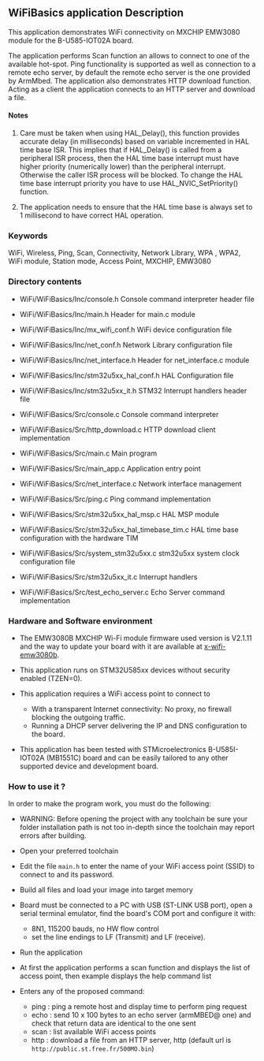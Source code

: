 ## <b>WiFiBasics application Description</b>


This application demonstrates WiFi connectivity on MXCHIP EMW3080 module for the B-U585-IOT02A board.

The application performs Scan function an allows to connect to one of the available hot-spot.
Ping functionality is supported as well as connection to a remote echo server, by default
the remote echo server is the one provided by ArmMbed. The application also demonstrates HTTP
download function. Acting as a client the application connects to an HTTP server and download a file.

#### <b>Notes</b>

 1. Care must be taken when using HAL_Delay(), this function provides accurate delay (in milliseconds)
    based on variable incremented in HAL time base ISR. This implies that if HAL_Delay() is called from
    a peripheral ISR process, then the HAL time base interrupt must have higher priority (numerically lower)
    than the peripheral interrupt. Otherwise the caller ISR process will be blocked.
    To change the HAL time base interrupt priority you have to use HAL_NVIC_SetPriority() function.

 2. The application needs to ensure that the HAL time base is always set to 1 millisecond to have correct HAL operation.

### <b>Keywords</b>

WiFi, Wireless, Ping, Scan, Connectivity, Network Library, WPA , WPA2, WiFi module, Station mode, Access Point, MXCHIP, EMW3080

### <b>Directory contents</b>

 - WiFi/WiFiBasics/Inc/console.h                        Console command interpreter header file
 - WiFi/WiFiBasics/Inc/main.h                           Header for main.c module
 - WiFi/WiFiBasics/Inc/mx_wifi_conf.h                   WiFi device configuration file
 - WiFi/WiFiBasics/Inc/net_conf.h                       Network Library configuration file
 - WiFi/WiFiBasics/Inc/net_interface.h                  Header for net_interface.c module
 - WiFi/WiFiBasics/Inc/stm32u5xx_hal_conf.h             HAL Configuration file
 - WiFi/WiFiBasics/Inc/stm32u5xx_it.h                   STM32 Interrupt handlers header file

 - WiFi/WiFiBasics/Src/console.c                        Console command interpreter
 - WiFi/WiFiBasics/Src/http_download.c                  HTTP download client implementation
 - WiFi/WiFiBasics/Src/main.c                           Main program
 - WiFi/WiFiBasics/Src/main_app.c                       Application entry point
 - WiFi/WiFiBasics/Src/net_interface.c                  Network interface management
 - WiFi/WiFiBasics/Src/ping.c                           Ping command implementation
 - WiFi/WiFiBasics/Src/stm32u5xx_hal_msp.c              HAL MSP module
 - WiFi/WiFiBasics/Src/stm32u5xx_hal_timebase_tim.c     HAL time base configuration with the hardware TIM
 - WiFi/WiFiBasics/Src/system_stm32u5xx.c               stm32u5xx system clock configuration file
 - WiFi/WiFiBasics/Src/stm32u5xx_it.c                   Interrupt handlers
 - WiFi/WiFiBasics/Src/test_echo_server.c               Echo Server command implementation


### <b>Hardware and Software environment</b>

 - The EMW3080B MXCHIP Wi-Fi module firmware used version is V2.1.11 and the way to update your board with it
   are available at [x-wifi-emw3080b](https://www.st.com/en/development-tools/x-wifi-emw3080b.html).

 - This application runs on STM32U585xx devices without security enabled (TZEN=0).

 - This application requires a WiFi access point to connect to

   * With a transparent Internet connectivity: No proxy, no firewall blocking the outgoing traffic.  
   * Running a DHCP server delivering the IP and DNS configuration to the board.


 - This application has been tested with STMicroelectronics B-U585I-IOT02A (MB1551C)
   board and can be easily tailored to any other supported device and development board.


### <b>How to use it ?</b>

In order to make the program work, you must do the following:

 - WARNING: Before opening the project with any toolchain be sure your folder
   installation path is not too in-depth since the toolchain may report errors
   after building.

 - Open your preferred toolchain

 - Edit the file `main.h` to enter the name of your WiFi access point (SSID) to connect to and its password.

 - Build all files and load your image into target memory

 - Board must be connected to a PC with USB (ST-LINK USB port), open a serial terminal emulator, find the board's COM port and configure it with:  
    - 8N1, 115200 bauds, no HW flow control  
    - set the line endings to LF (Transmit) and LF (receive).

 - Run the application

 - At first the application performs a scan function and displays the list of access point, then example displays
   the help command list

 - Enters any of the proposed command:

   - ping <hostname> : ping a remote host and display time to perform ping request  
   - echo : send 10 x 100 bytes to an echo server (armMBED@ one) and check that return data are identical to the one sent  
   - scan : list available WiFi access points  
   - http : download a file from an HTTP server, http <url> (default url is `http://public.st.free.fr/500MO.bin`)

